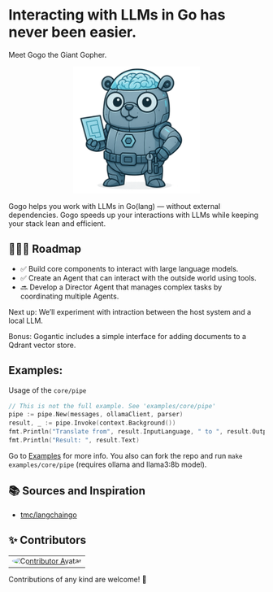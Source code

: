 # Interacting with LLMs in Go has never been easier.

Meet Gogo the Giant Gopher.

<p align="center"> <img src="/img/gogantic-mascot.png" alt="Gogantic Mascot" width="250"/></p>

Gogo helps you work with LLMs in Go(lang) — without external dependencies.
Gogo speeds up your interactions with LLMs while keeping your stack lean and efficient.

## 🚴🏽‍♂️ Roadmap

- ✅ Build core components to interact with large language models.
- ✅ Create an Agent that can interact with the outside world using tools.
- 🔜 Develop a Director Agent that manages complex tasks by coordinating multiple Agents.

Next up: We’ll experiment with intraction between the host system and a local LLM.

Bonus: Gogantic includes a simple interface for adding documents to a Qdrant vector store.

## Examples:

Usage of the `core/pipe`

```go
// This is not the full example. See 'examples/core/pipe'
pipe := pipe.New(messages, ollamaClient, parser)
result, _ := pipe.Invoke(context.Background())
fmt.Println("Translate from", result.InputLanguage, " to ", result.OutputLanguage)
fmt.Println("Result: ", result.Text)
```

Go to [Examples](/EXAMPLES.md) for more info.
You also can fork the repo and run `make examples/core/pipe` (requires ollama and llama3:8b model).

## 📚 Sources and Inspiration

- [tmc/langchaingo](https://github.com/tmc/langchaingo)

## ✨ Contributors

<table>
  <tr>
    <td align="center">
      <a href="https://github.com/tobiasgleiter">
        <img src="https://avatars.githubusercontent.com/tobiasgleiter" width="100px" style="border-radius: 50%;" alt="Contributor Avatar"/>
      </a>
    </td>
  </tr>
</table>

Contributions of any kind are welcome! 🙌
